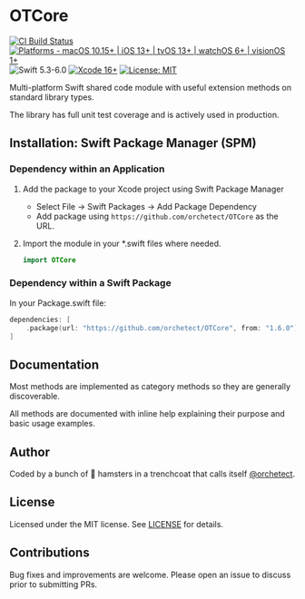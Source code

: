# OTCore

[![CI Build Status](https://github.com/orchetect/OTCore/actions/workflows/build.yml/badge.svg)](https://github.com/orchetect/OTCore/actions/workflows/build.yml) [![Platforms - macOS 10.15+ | iOS 13+ | tvOS 13+ | watchOS 6+ | visionOS 1+](https://img.shields.io/badge/platforms-macOS%2010.15+%20|%20iOS%2013+%20|%20tvOS%2013+%20|%20watchOS%206+%20|%20visionOS%201+-lightgrey.svg?style=flat)](https://developer.apple.com/swift) ![Swift 5.3-6.0](https://img.shields.io/badge/Swift-5.3–6.0-orange.svg?style=flat) [![Xcode 16+](https://img.shields.io/badge/Xcode-16+-blue.svg?style=flat)](https://developer.apple.com/swift) [![License: MIT](http://img.shields.io/badge/license-MIT-lightgrey.svg?style=flat)](https://github.com/orchetect/OTCore/blob/main/LICENSE)

Multi-platform Swift shared code module with useful extension methods on standard library types.

The library has full unit test coverage and is actively used in production.

## Installation: Swift Package Manager (SPM)

### Dependency within an Application

1. Add the package to your Xcode project using Swift Package Manager

   - Select File → Swift Packages → Add Package Dependency
   - Add package using  `https://github.com/orchetect/OTCore` as the URL.

2. Import the module in your *.swift files where needed.

   ```swift
   import OTCore
   ```

### Dependency within a Swift Package

In your Package.swift file:

```swift
dependencies: [
    .package(url: "https://github.com/orchetect/OTCore", from: "1.6.0")
]
```

## Documentation

Most methods are implemented as category methods so they are generally discoverable.

All methods are documented with inline help explaining their purpose and basic usage examples.

## Author

Coded by a bunch of 🐹 hamsters in a trenchcoat that calls itself [@orchetect](https://github.com/orchetect).

## License

Licensed under the MIT license. See [LICENSE](https://github.com/orchetect/OTCore/blob/master/LICENSE) for details.

## Contributions

Bug fixes and improvements are welcome. Please open an issue to discuss prior to submitting PRs.
